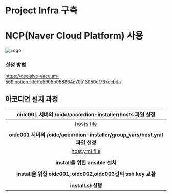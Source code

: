 # Project Infra 구축

# NCP(Naver Cloud Platform) 사용
![Logo](https://github.com/mermaid-pirates/mermaid-infra/asset/msg_logo_thumb.jpg)

### 설정 방법
https://decisive-vacuum-569.notion.site/fc5905b058864e70a13950cf737eebda

## 아코디언 설치 과정 
| **oidc001 서버의 /oidc/accordion-installer/hosts 파일 설정**|
|:---:|
|[hosts file](https://github.com/mermaid-pirates/mermaid-infra/hosts)|
||
| **oidc001 서버의 /oidc/accordion-installer/group_vars/host.yml 파일 설정**|
|[host.yml file](https://github.com/mermaid-pirates/mermaid-infra/host.yml)|
||
| **install을 위한 ansible 설치** |
||
| **install을 위한 oidc001, oidc002,oidc003간의 ssh key 교환** |
||
| **install.sh실행** |